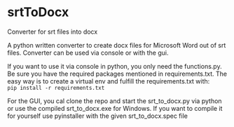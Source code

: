 # srtToDocx
Converter for srt files into docx

A python written converter to create docx files for Microsoft Word out of srt files.
Converter can be used via console or with the gui.

If you want to use it via console in python, you only need the functions.py. Be sure you have the required packages mentioned in requirements.txt.
The easy way is to create a virtual env and fulfill the requirements.txt with:  
`pip install -r requirements.txt`

For the GUI, you cal clone the repo and start the srt_to_docx.py via python or use the compiled srt_to_docx.exe for Windows.
If you want to compile it for yourself use pyinstaller with the given srt_to_docx.spec file
